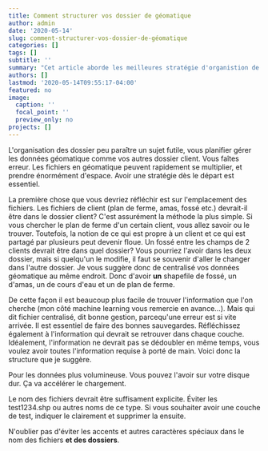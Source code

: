 ```yaml
---
title: Comment structurer vos dossier de géomatique
author: admin
date: '2020-05-14'
slug: comment-structurer-vos-dossier-de-géomatique
categories: []
tags: []
subtitle: ''
summary: "Cet article aborde les meilleures stratégie d'organistion de dossier et de nomenclature de fichier"
authors: []
lastmod: '2020-05-14T09:55:17-04:00'
featured: no
image:
  caption: ''
  focal_point: ''
  preview_only: no
projects: []
---
```


L'organisation des dossier peu paraître un sujet futile, vous planifier gérer les données géomatique comme vos autres dossier client. Vous faîtes erreur. Les fichiers en géomatique peuvent rapidement se multiplier, et prendre énormément d'espace. Avoir une stratégie dès le départ est essentiel.

La première chose que vous devriez réfléchir est sur l'emplacement des fichiers. Les fichiers de client (plan de ferme, amas, fossé etc.) devrait-il être dans le dossier client? C'est assurément la méthode la plus simple. Si vous chercher le plan de ferme d'un certain client, vous allez savoir ou le trouver. Toutefois, la notion de ce qui est propre à un client et ce qui est partagé par plusieurs peut devenir floue. Un fossé entre les champs de 2 clients devrait être dans quel dossier? Vous pourriez l'avoir dans les deux dossier, mais si quelqu'un le modifie, il faut se souvenir d'aller le changer dans l'autre dossier. Je vous suggère donc de centralisé vos données géomatique au même endroit. Donc d'avoir **un** shapefile de fossé, un d'amas, un de cours d'eau et un de plan de ferme. 


De cette façon il est beaucoup plus facile de trouver l'information que l'on cherche (mon côté machine learning vous remercie en avance...). Mais qui dit fichier centralisé, dit bonne gestion, parcequ'une erreur est si vite arrivée. Il est essentiel de faire des bonnes sauvegardes. Réfléchissez également à l'information qui devrait se retrouver dans chaque couche. Idéalement, l'information ne devrait pas se dédoubler en même temps, vous voulez avoir toutes l'information requise à porté de main. Voici donc la structure que je suggère.




Pour les données plus volumineuse. Vous pouvez l'avoir sur votre disque dur. Ça va accélérer le chargement.

Le nom des fichiers devrait être suffisament explicite. Éviter les test1234.shp ou autres noms de ce type. Si vous souhaiter avoir une couche de test, indiquer le clairement et supprimer la ensuite. 

N'oublier pas d'éviter les accents et autres caractères spéciaux dans le nom des fichiers **et des dossiers**. 



